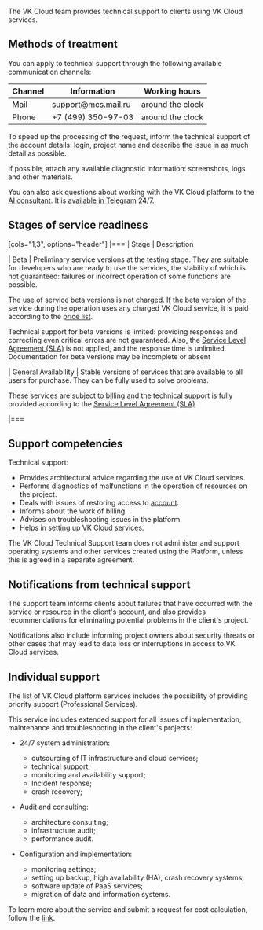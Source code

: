 The VK Cloud team provides technical support to clients using VK Cloud services.

## Methods of treatment

You can apply to technical support through the following available communication channels:

| Channel | Information                 | Working hours    |
|---------|-----------------------------|------------------|
| Mail    | support@mcs.mail.ru         | around the clock |
| Phone   | +7 (499) 350-97-03          | around the clock |

<info>

To speed up the processing of the request, inform the technical support of the account details: login, project name and describe the issue in as much detail as possible.

If possible, attach any available diagnostic information: screenshots, logs and other materials.

</info>

You can also ask questions about working with the VK Cloud platform to the [AI ​​consultant](../chatbots/ai-bot). It is [available in Telegram](https://t.me/vk_cloud_support_bot) 24/7.

## Stages of service readiness

[cols="1,3", options="header"]
|===
| Stage
| Description

| Beta
| Preliminary service versions at the testing stage. They are suitable for developers who are ready to use the services, the stability of which is not guaranteed: failures or incorrect operation of some functions are possible.

The use of service beta versions is not charged. If the beta version of the service during the operation uses any charged VK Cloud service, it is paid according to the [price list](https://cloud.vk.com/pricelist).

Technical support for beta versions is limited: providing responses and correcting even critical errors are not guaranteed. Also, the [Service Level Agreement (SLA)](../sla/) is not applied, and the response time is unlimited.<br>Documentation for beta versions may be incomplete or absent

| General Availability
| Stable versions of services that are available to all users for purchase. They can be fully used to solve problems.

These services are subject to billing and the technical support is fully provided according to the [Service Level Agreement (SLA)](../sla/)

|===

## Support competencies

Technical support:

- Provides architectural advice regarding the use of VK Cloud services.
- Performs diagnostics of malfunctions in the operation of resources on the project.
- Deals with issues of restoring access to [account](/en/tools-for-using-services/account/faq).
- Informs about the work of billing.
- Advises on troubleshooting issues in the platform.
- Helps in setting up VK Cloud services.

<warn>

The VK Cloud Technical Support team does not administer and support operating systems and other services created using the Platform, unless this is agreed in a separate agreement.

</warn>

## Notifications from technical support

The support team informs clients about failures that have occurred with the service or resource in the client's account, and also provides recommendations for eliminating potential problems in the client's project.

Notifications also include informing project owners about security threats or other cases that may lead to data loss or interruptions in access to VK Cloud services.

## Individual support

The list of VK Cloud platform services includes the possibility of providing priority support (Professional Services).

This service includes extended support for all issues of implementation, maintenance and troubleshooting in the client's projects:

- 24/7 system administration:

  - outsourcing of IT infrastructure and cloud services;
  - technical support;
  - monitoring and availability support;
  - Incident response;
  - crash recovery;

- Audit and consulting:

  - architecture consulting;
  - infrastructure audit;
  - performance audit.

- Configuration and implementation:

  - monitoring settings;
  - setting up backup, high availability (HA), crash recovery systems;
  - software update of PaaS services;
  - migration of data and information systems.

To learn more about the service and submit a request for cost calculation, follow the [link](https://cloud.vk.com/professional-services/).
